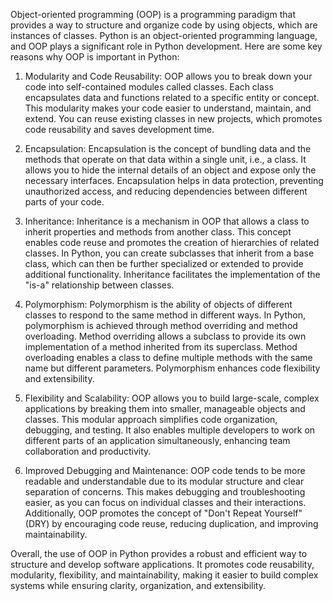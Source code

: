 Object-oriented programming (OOP) is a programming paradigm that provides a way to structure and organize code by using objects, which are instances of classes. Python is an object-oriented programming language, and OOP plays a significant role in Python development. Here are some key reasons why OOP is important in Python:

1. Modularity and Code Reusability: OOP allows you to break down your code into self-contained modules called classes. Each class encapsulates data and functions related to a specific entity or concept. This modularity makes your code easier to understand, maintain, and extend. You can reuse existing classes in new projects, which promotes code reusability and saves development time.

2. Encapsulation: Encapsulation is the concept of bundling data and the methods that operate on that data within a single unit, i.e., a class. It allows you to hide the internal details of an object and expose only the necessary interfaces. Encapsulation helps in data protection, preventing unauthorized access, and reducing dependencies between different parts of your code.

3. Inheritance: Inheritance is a mechanism in OOP that allows a class to inherit properties and methods from another class. This concept enables code reuse and promotes the creation of hierarchies of related classes. In Python, you can create subclasses that inherit from a base class, which can then be further specialized or extended to provide additional functionality. Inheritance facilitates the implementation of the "is-a" relationship between classes.

4. Polymorphism: Polymorphism is the ability of objects of different classes to respond to the same method in different ways. In Python, polymorphism is achieved through method overriding and method overloading. Method overriding allows a subclass to provide its own implementation of a method inherited from its superclass. Method overloading enables a class to define multiple methods with the same name but different parameters. Polymorphism enhances code flexibility and extensibility.

5. Flexibility and Scalability: OOP allows you to build large-scale, complex applications by breaking them into smaller, manageable objects and classes. This modular approach simplifies code organization, debugging, and testing. It also enables multiple developers to work on different parts of an application simultaneously, enhancing team collaboration and productivity.

6. Improved Debugging and Maintenance: OOP code tends to be more readable and understandable due to its modular structure and clear separation of concerns. This makes debugging and troubleshooting easier, as you can focus on individual classes and their interactions. Additionally, OOP promotes the concept of "Don't Repeat Yourself" (DRY) by encouraging code reuse, reducing duplication, and improving maintainability.

Overall, the use of OOP in Python provides a robust and efficient way to structure and develop software applications. It promotes code reusability, modularity, flexibility, and maintainability, making it easier to build complex systems while ensuring clarity, organization, and extensibility.
